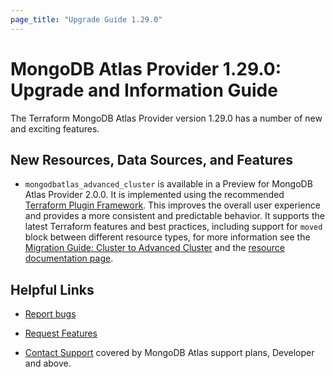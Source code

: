 ```yaml
---
page_title: "Upgrade Guide 1.29.0"
---
```


# MongoDB Atlas Provider 1.29.0: Upgrade and Information Guide

The Terraform MongoDB Atlas Provider version 1.29.0 has a number of new and exciting features.

## New Resources, Data Sources, and Features

- `mongodbatlas_advanced_cluster` is available in a Preview for MongoDB Atlas Provider 2.0.0. It is implemented using the recommended [Terraform Plugin Framework](https://developer.hashicorp.com/terraform/plugin/framework). This improves the overall user experience and provides a more consistent and predictable behavior. It supports the latest Terraform features and best practices, including support for `moved` block between different resource types, for more information see the [Migration Guide: Cluster to Advanced Cluster](cluster-to-advanced-cluster-migration-guide#moved-block) and the [resource documentation page](../resources/advanced_cluster%2520%2528preview%2520provider%2520v2%2529).

## Helpful Links

* [Report bugs](https://github.com/mongodb/terraform-provider-mongodbatlas/issues)

* [Request Features](https://feedback.mongodb.com/forums/924145-atlas?category_id=370723)

* [Contact Support](https://docs.atlas.mongodb.com/support/) covered by MongoDB Atlas support plans, Developer and above.
